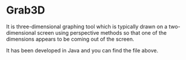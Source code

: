 Grab3D
=============

It is three-dimensional graphing tool which is typically drawn on a two-dimensional screen using perspective methods so that one of the dimensions appears to be coming out of the screen.

It has been developed in Java and you can find the file above. 
